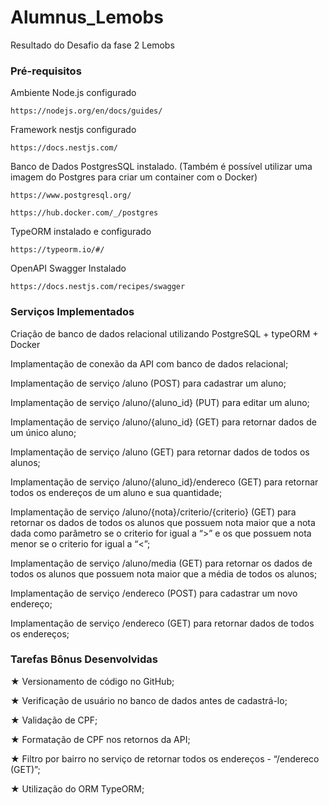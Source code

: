 # Alumnus_Lemobs

Resultado do Desafio da fase 2 Lemobs

### Pré-requisitos

Ambiente Node.js configurado

```
https://nodejs.org/en/docs/guides/
```
Framework nestjs configurado

```
https://docs.nestjs.com/
```
Banco de Dados PostgresSQL instalado. (Também é possível utilizar uma imagem do Postgres para criar um container com o Docker)
```
https://www.postgresql.org/
```
```
https://hub.docker.com/_/postgres
```

TypeORM instalado e configurado
```
https://typeorm.io/#/
```
OpenAPI Swagger Instalado
```
https://docs.nestjs.com/recipes/swagger
```


### Serviços Implementados
Criação de banco de dados relacional utilizando PostgreSQL + typeORM + Docker

Implamentação de conexão da API com banco de dados relacional;

Implamentação de serviço /aluno (POST) para cadastrar um aluno;

Implamentação de serviço /aluno/{aluno_id} (PUT) para editar um aluno;

Implamentação de serviço /aluno/{aluno_id} (GET) para retornar dados de um único aluno;

Implamentação de serviço /aluno (GET) para retornar dados de todos os alunos;

Implamentação de serviço /aluno/{aluno_id}/endereco (GET) para retornar todos os endereços de um aluno e sua quantidade;

Implamentação de serviço /aluno/{nota}/criterio/{criterio} (GET) para retornar os dados de todos os alunos que possuem nota maior que a nota dada como parâmetro se o
criterio for igual a “>” e os que possuem nota menor se o criterio for igual a “<”;

Implamentação de serviço /aluno/media (GET) para retornar os dados de todos os alunos que possuem nota maior que a média de todos os alunos;

Implamentação de serviço /endereco (POST) para cadastrar um novo endereço;

Implamentação de serviço /endereco (GET) para retornar dados de todos os endereços;

### Tarefas Bônus Desenvolvidas
★ Versionamento de código no GitHub;

★ Verificação de usuário no banco de dados antes de cadastrá-lo;

★ Validação de CPF;

★ Formatação de CPF nos retornos da API;

★ Filtro por bairro no serviço de retornar todos os endereços - “/endereco (GET)”;

★ Utilização do ORM TypeORM;
